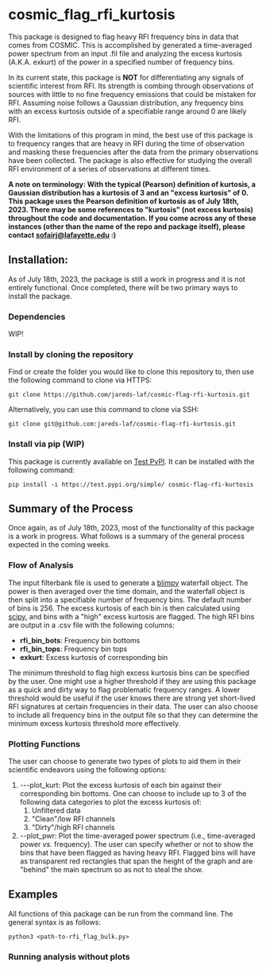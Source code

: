 # cosmic_flag_rfi_kurtosis

This package is designed to flag heavy RFI frequency bins in data that comes from COSMIC. This is accomplished by generated a time-averaged power spectrum from an input .fil file and analyzing the excess kurtosis (A.K.A. exkurt) of the power in a specified number of frequency bins.

In its current state, this package is **NOT** for differentiating any signals of scientific interest from RFI. Its strength is combing through observations of sources with little to no fine frequency emissions that could be mistaken for RFI. Assuming noise follows a Gaussian distribution, any frequency bins with an excess kurtosis outside of a specifiable range around 0 are likely RFI.


With the limitations of this program in mind, the best use of this package is to frequency ranges that are heavy in RFI during the time of observation and masking these frequencies after the data from the primary observations have been collected. The package is also effective for studying the overall RFI environment of a series of observations at different times.

**A note on terminology: With the typical (Pearson) definition of kurtosis, a Gaussian distribution has a kurtosis of 3 and an "excess kurtosis" of 0. This package uses the Pearson definition of kurtosis as of July 18th, 2023. There may be some references to "kurtosis" (not excess kurtosis) throughout the code and documentation. If you come across any of these instances (other than the name of the repo and package itself), please contact sofairj@lafayette.edu :)**

## Installation:
As of July 18th, 2023, the package is still a work in progress and it is not entirely functional. Once completed, there will be two primary ways to install the package.

### Dependencies
WIP!

### Install by cloning the repository
Find or create the folder you would like to clone this repository to, then use the following command to clone via HTTPS:

```git clone https://github.com/jareds-laf/cosmic-flag-rfi-kurtosis.git```

Alternatively, you can use this command to clone via SSH:

```git clone git@github.com:jareds-laf/cosmic-flag-rfi-kurtosis.git```

### Install via pip (WIP)
This package is currently available on [Test PyPI](https://test.pypi.org/project/cosmic-flag-rfi-kurtosis/). It can be installed with the following command:

```pip install -i https://test.pypi.org/simple/ cosmic-flag-rfi-kurtosis```


## Summary of the Process
Once again, as of July 18th, 2023, most of the functionality of this package is a work in progress. What follows is a summary of the general process expected in the coming weeks.

### Flow of Analysis
The input filterbank file is used to generate a [blimpy](https://github.com/UCBerkeleySETI/blimpy) waterfall object. The power is then averaged over the time domain, and the waterfall object is then split into a specifiable number of frequency bins. The default number of bins is 256. The excess kurtosis of each bin is then calculated using [scipy](https://github.com/scipy/scipy), and bins with a "high" excess kurtosis are flagged. The high RFI bins are output in a .csv file with the following columns:

- **rfi_bin_bots**: Frequency bin bottoms
- **rfi_bin_tops**: Frequency bin tops
- **exkurt**: Excess kurtosis of corresponding bin


The minimum threshold to flag high excess kurtosis bins can be specified by the user. One might use a higher threshold if they are using this package as a quick and dirty way to flag problematic frequency ranges. A lower threshold would be useful if the user knows there are strong yet short-lived RFI signatures at certain frequencies in their data. The user can also choose to include all frequency bins in the output file so that they can determine the minimum excess kurtosis threshold more effectively.


### Plotting Functions
The user can choose to generate two types of plots to aid them in their scientific endeavors using the following options:
1. ---plot_kurt: Plot the excess kurtosis of each bin against their corresponding bin bottoms. One can choose to include up to 3 of the following data categories to plot the excess kurtosis of:
   1. Unfiltered data
   2. "Clean"/low RFI channels
   3. "Dirty"/high RFI channels
2. --plot_pwr: Plot the time-averaged power spectrum (i.e., time-averaged power *vs*. frequency). The user can specify whether or not to show the bins that have been flagged as having heavy RFI. Flagged bins will have as transparent red rectangles that span the height of the graph and are "behind" the main spectrum so as not to steal the show.
    
## Examples
All functions of this package can be run from the command line. The general syntax is as follows:

```python3 <path-to-rfi_flag_bulk.py> ```

### Running analysis without plots
